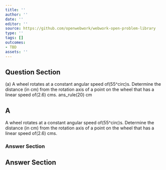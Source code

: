 ```yaml
---
title: ''
author: ''
date: ''
editor: ''
source: https://github.com/openwebwork/webwork-open-problem-library
type: ''
tags: []
outcomes:
- TBD
assets: ''
---
```


## Question Section 

  
  
(a) A wheel rotates at a constant angular speed of(55^circ)s. Determine the distance (in cm) from the rotation axis of a point on the wheel that has a linear speed of(2.6) cms. 
 ans_rule(20) cm
## A
A wheel rotates at a constant angular speed of(55^circ)s. Determine the distance (in cm) from the rotation axis of a point on the wheel that has a linear speed of(2.6) cms. 
### Answer Section


## Answer Section

